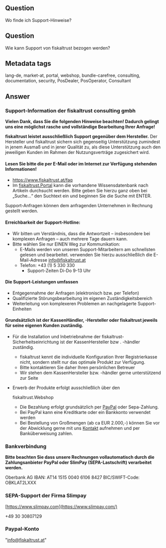## Question
Wo finde ich Support-Hinweise?

## Question

Wie kann Support von fiskaltrust bezogen werden?

## Metadata tags

lang-de, market-at, portal, webshop, bundle-carefree, consulting, documentation, security, PosDealer, PosOperator, Consultant

## Answer

### Support-Information der fiskaltrust consulting gmbh

**Vielen Dank, dass Sie die folgenden Hinweise beachten! Dadurch gelingt uns eine möglichst rasche und vollständige Bearbeitung Ihrer Anfrage!**

**fiskaltrust leistet ausschließlich Support gegenüber dem Hersteller.**
Der Hersteller und fiskaltrust sichern sich gegenseitig Unterstützung zumindest in jenem Ausmaß und in jener Qualität zu, als diese Unterstützung auch den jeweiligen Kunden im Rahmen der Nutzungsverträge zugesichert wird.

#### Lesen Sie bitte die per E-Mail oder im Internet zur Verfügung stehenden Informationen!

- https://www.fiskaltrust.at/faq
- Im [fiskaltrust.Portal](https://portal.fiskaltrust.at/) kann die vorhandene Wissensdatenbank nach Artikeln durchsucht werden. Bitte geben Sie hierzu ganz oben bei „Suche…“ den Suchtext ein und beginnen Sie die Suche mit ENTER.

Support-Anfragen können dem anfragenden Unternehmen in Rechnung gestellt werden.

#### Erreichbarkeit der Support-Hotline:

- Wir bitten um Verständnis, dass die Antwortzeit – insbesondere bei komplexen Anfragen – auch mehrere Tage dauern kann.
- Bitte wählen Sie nur EINEN Weg zur Kommunikation:
  - E-Mails werden von unseren Support-Mitarbeitern am schnellsten gelesen und bearbeitet.
    verwenden Sie hierzu ausschließlich die E-Mail-Adresse [info@fiskaltrust.at](mailto:info@fiskaltrust.at)
  - Telefon:  +43 (1) 5 330 330
    - Support-Zeiten Di-Do 9-13 Uhr

#### Die Support-Leistungen umfassen

- Entgegennahme der Anfragen (elektronisch bzw. per Telefon)
- Qualifizierte Störungsbearbeitung im eigenen Zuständigkeitsbereich
- Weiterleitung von komplexeren Problemen an nachgelagerte Support-Einheiten

#### Grundsätzlich ist der KassenHändler, -Hersteller oder fiskaltrust jeweils für seine eigenen Kunden zuständig.

- Für die Installation und Inbetriebnahme der fiskaltrust-Sicherheitseinrichtung ist der KassenHersteller bzw
  . -händler zuständig.

  

  - fiskaltrust kennt die individuelle Konfiguration Ihrer Registrierkasse nicht, sondern stellt nur das optimale Produkt zur Verfügung.
  - Bitte kontaktieren Sie daher Ihren persönlichen Betreuer
  - Wir stehen dem KassenHersteller bzw. -händler gerne unterstützend zur Seite

- Erwerb der Produkte erfolgt ausschließlich über den

   

  fiskaltrust.Webshop

  - Die Bezahlung erfolgt grundsätzlich per [PayPal](https://www.paypal.com/) oder Sepa-Zahlung.
  - Bei PayPal kann eine Kreditkarte oder ein Bankkonto verwendet werden
  - Bei Bestellung von Großmengen (ab ca EUR 2.000,-) können Sie vor der Abwicklung gerne mit uns [Kontakt](mailto:info@fiskaltrust.at) aufnehmen und per Banküberweisung zahlen.

### Bankverbindung

**Bitte beachten Sie dass unsere Rechnungen vollautomatisch durch die Zahlungsanbieter PayPal oder SlimPay (SEPA-Lastschrift) verarbeitet werden.**

Oberbank AG
IBAN: AT14 1515 0040 6106 8427
BIC/SWIFT-Code: OBKLAT2LXXX

### SEPA-Support der Firma Slimpay

[https://www.slimpay.com](https://www.slimpay.com/)

+49 30 30807129

### Paypal-Konto

"info@fiskaltrust.at"